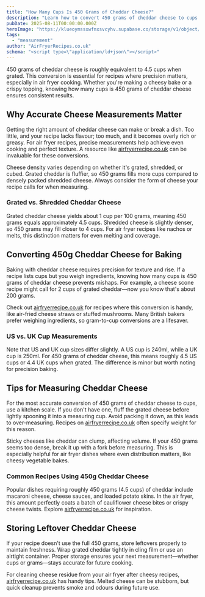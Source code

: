 ```yaml
---
title: "How Many Cups Is 450 Grams of Cheddar Cheese?"
description: "Learn how to convert 450 grams of cheddar cheese to cups for perfect recipes. Get accurate measurements for baking and cooking in seconds!"
pubDate: 2025-08-11T00:00:00.000Z
heroImage: "https://klueoymssxwfnxsvcyhv.supabase.co/storage/v1/object/public/md/how-many-cups-is-450-grams-of-cheddar-cheese-18d07599.webp"
tags:
  - "measurement"
author: "AirFryerRecipes.co.uk"
schema: "<script type=\"application/ld+json\"></script>"
---
```


<p>450 grams of cheddar cheese is roughly equivalent to 4.5 cups when grated. This conversion is essential for recipes where precision matters, especially in air fryer cooking. Whether you're making a cheesy bake or a crispy topping, knowing how many cups is 450 grams of cheddar cheese ensures consistent results.</p>

<h2>Why Accurate Cheese Measurements Matter</h2>  
<p>Getting the right amount of cheddar cheese can make or break a dish. Too little, and your recipe lacks flavour; too much, and it becomes overly rich or greasy. For air fryer recipes, precise measurements help achieve even cooking and perfect texture. A resource like <a href=https://www.airfryerrecipe.co.uk/air-fryer-conversion-chart>airfryerrecipe.co.uk</a> can be invaluable for these conversions.</p>  

<p>Cheese density varies depending on whether it's grated, shredded, or cubed. Grated cheddar is fluffier, so 450 grams fills more cups compared to densely packed shredded cheese. Always consider the form of cheese your recipe calls for when measuring.</p>  

<h3>Grated vs. Shredded Cheddar Cheese</h3>  
<p>Grated cheddar cheese yields about 1 cup per 100 grams, meaning 450 grams equals approximately 4.5 cups. Shredded cheese is slightly denser, so 450 grams may fill closer to 4 cups. For air fryer recipes like nachos or melts, this distinction matters for even melting and coverage.</p>  

<h2>Converting 450g Cheddar Cheese for Baking</h2>  
<p>Baking with cheddar cheese requires precision for texture and rise. If a recipe lists cups but you weigh ingredients, knowing how many cups is 450 grams of cheddar cheese prevents mishaps. For example, a cheese scone recipe might call for 2 cups of grated cheddar—now you know that's about 200 grams.</p>  

<p>Check out <a href=https://www.airfryerrecipe.co.uk/recipes>airfryerrecipe.co.uk</a> for recipes where this conversion is handy, like air-fried cheese straws or stuffed mushrooms. Many British bakers prefer weighing ingredients, so gram-to-cup conversions are a lifesaver.</p>  

<h3>US vs. UK Cup Measurements</h3>  
<p>Note that US and UK cup sizes differ slightly. A US cup is 240ml, while a UK cup is 250ml. For 450 grams of cheddar cheese, this means roughly 4.5 US cups or 4.4 UK cups when grated. The difference is minor but worth noting for precision baking.</p>  

<h2>Tips for Measuring Cheddar Cheese</h2>  
<p>For the most accurate conversion of 450 grams of cheddar cheese to cups, use a kitchen scale. If you don't have one, fluff the grated cheese before lightly spooning it into a measuring cup. Avoid packing it down, as this leads to over-measuring. Recipes on <a href=https://www.airfryerrecipe.co.uk/recipe-category/vegetables>airfryerrecipe.co.uk</a> often specify weight for this reason.</p>  

<p>Sticky cheeses like cheddar can clump, affecting volume. If your 450 grams seems too dense, break it up with a fork before measuring. This is especially helpful for air fryer dishes where even distribution matters, like cheesy vegetable bakes.</p>  

<h3>Common Recipes Using 450g Cheddar Cheese</h3>  
<p>Popular dishes requiring roughly 450 grams (4.5 cups) of cheddar include macaroni cheese, cheese sauces, and loaded potato skins. In the air fryer, this amount perfectly coats a batch of cauliflower cheese bites or crispy cheese twists. Explore <a href=https://www.airfryerrecipe.co.uk>airfryerrecipe.co.uk</a> for inspiration.</p>  

<h2>Storing Leftover Cheddar Cheese</h2>  
<p>If your recipe doesn't use the full 450 grams, store leftovers properly to maintain freshness. Wrap grated cheddar tightly in cling film or use an airtight container. Proper storage ensures your next measurement—whether cups or grams—stays accurate for future cooking.</p>  

<p>For cleaning cheese residue from your air fryer after cheesy recipes, <a href=https://www.airfryerrecipe.co.uk/air-fryer-cleaner>airfryerrecipe.co.uk</a> has handy tips. Melted cheese can be stubborn, but quick cleanup prevents smoke and odours during future use.</p>